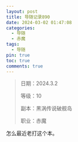 ```yaml
---
layout: post
title: 导随记录890
date: 2024-03-02 01:47:08
categories:
  - 导随
  - 赤魔
tags:
  - 导随
pin: true
toc: true
comments: true
---
```

> 日期：2024.3.2
>
> 等级：10
>
> 副本：黑涡传说破舰岛
>
> 职业：赤魔

怎么最近老打这个本。